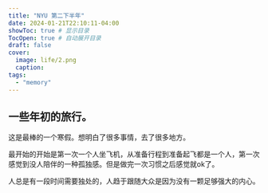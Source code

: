 ```yaml
---
title: "NYU 第二下半年"
date: 2024-01-21T22:10:11-04:00
showToc: true # 显示目录
TocOpen: true # 自动展开目录
draft: false
cover:
  image: life/2.png
  caption: 
tags:
  - "memory"
---
```


## 一些年初的旅行。

这是最棒的一个寒假。想明白了很多事情，去了很多地方。

最开始的开始是第一次一个人坐飞机，从准备行程到准备起飞都是一个人，第一次感觉到没人陪伴的一种孤独感。但是做完一次习惯之后感觉就ok了。

人总是有一段时间需要独处的，人趋于跟随大众是因为没有一颗足够强大的内心。
